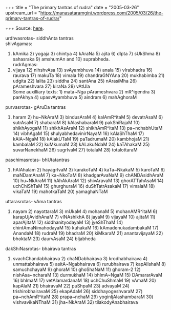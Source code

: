 +++
title = "The primary tantras of rudra"
date = "2005-03-26"
upstream_url = "https://manasataramgini.wordpress.com/2005/03/26/the-primary-tantras-of-rudra/"

+++
Source: [here](https://manasataramgini.wordpress.com/2005/03/26/the-primary-tantras-of-rudra/).

urdhvasrotas- siddhAnta tantras  
shivAgamas:  
1) kAmika 2) yogaja 3) chintya 4) kAraNa 5) ajita 6) dIpta 7) sUkShma 8) sahasraka 9) amshumAn and 10) suprabheda.  
rudrAgmas:  
11) vijaya 12) nihshvAsa 13) svAyambhuva 14) anala 15) vIrabhadra 16) raurava 17) makuTa 18) vimala 19) chandraGNYAna 20) mukhabimba 21) udgita 22) lalita 23) siddha 24) santAna 25) nArasiMha 26) pArameshvara 27) kiraNa 28) vAtUla  
Some auxilliary texts: 1) mata\~Nga pArameshvara 2) mR^igendra 3) parAkhya 4) upasvAyambhuva 5) aindram 6) mahAghoraM

purvasrotas- gAruDa tantras  
1) haram 2) hu\~NkAraM 3) bindusAraM 4) kalAmR^itaM 5) devatrAsaM 6) sutrAsaM 7) shabaraM 8) kAlashabaraM 9) pakShiRajaM 10) shikhAyogaM 11) shikhAsAraM 12) shikhAmR^itaM 13) pa\~nchabhUtaM 14) vibhAgaM 15) shulyabhedavinirNayaM 16) kAlaShThaM 17) kAlA\~NgaM 18) kAlakUTaM 19) paTadrumaM 20) kambhojaM 21) kambalaM 22) kuMkumaM 23) kALakuNdaM 24) kaTAhakaM 25) suvarNanekhaM 26) sugrIvaM 27) totalaM 28) totalottaraM

paschimasrotas- bhUtatantras  
1) hAlAhalam 2) hayagrIvaM 3) karakoTaM 4) kaTa\~NkakaM 5) karoTaM 6) maNDamAnaM 7) ka\~NkoTaM 8) khadgarAvaNaM 9) chANDAsidhAraM 10) hu\~NkAraM 11) hAhAkAraM 12) shivAravaM 13) ghorATTahAsaM 14) uchChiShTaM 15) ghurghuraM 16) duShTatrAsakaM 17) vimalaM 18) vikaTaM 19) mahotkaTaM 20) yamaghaNTaM

uttarasrotas- vAma tantras  
1) nayam 2) nayottaraM 3) mUkaM 4) mohanaM 5) mohanAMR^itaM 6) karapUjAvidhAnaM 7) vINAshikhA 8) jayaM 9) vijayaM 10) ajitaM 11) aparAjitaM 12) siddhanityodayaM 13) jyeShThaM 14) chintAmaNimahodayaM 15) kuhakaM 16) kAmadenukadambakaM 17) AnandaM 18) rudraM 19) bhadraM 20) kiMkaraM 21) anantavijayaM 22) bhoktaM 23) daurvAsaM 24) bIjabheda

dakShiNasrotas- bhairava tantras  
1) svachChandabhairava 2) chaNDabhairava 3) krodhabhairava 4) unmattabhairava 5) asitA\~Ngabhairava 6) rurubhairava 7) kapAlIshaM 8) samuchchayaM 9) ghoraM 10) ghoShaNaM 11) ghoram-2 12) nishAsa\~ncharaM 13) durmukhaM 14) bhImA\~NgaM 15) DAmararAvaM 16) bhImaM 17) vetAlamardanaM 18) uchChuShmaM 19) vAmaM 20) kapAlaM 21) bhairavaM 22) puShpaM 23) advayaM 24) trishirobhairavaM 25) ekapAdaM 26) siddhayogeshvaraM 27) pa\~nchAmR^itaM 28) prapa\~nchaM 29) yoginIjAlashambaraM 30) vishvavikaNThaM 31) jha\~NkAraM 32) tilakodyAnabhairava


